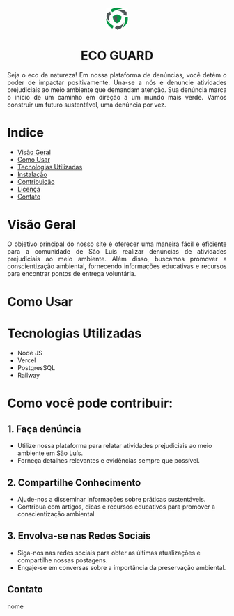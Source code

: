 <p align="center">
  <img src="assets/images/logoecoguard.svg" alt="Logo Eco Guard" style="width: 50px">
</p>
<h1 align="center">ECO GUARD</h1>

<p align = "justify">Seja o eco da natureza! Em nossa plataforma de denúncias, você detém o poder de impactar positivamente. Una-se a nós e denuncie atividades prejudiciais ao meio ambiente que demandam atenção. Sua denúncia marca o início de um caminho em direção a um mundo mais verde. Vamos construir um futuro sustentável, uma denúncia por vez.</p>

# Indice
- [Visão Geral](#visão-geral)
- [Como Usar](#como-usar)
- [Tecnologias Utilizadas](#tecnologias-utilizadas)
- [Instalação](#instalação)
- [Contribuição](#contribuição)
- [Licença](#licença)
- [Contato](#contato)

# Visão Geral
<p align = "justify">O objetivo principal do nosso site é oferecer uma maneira fácil e eficiente para a comunidade de São Luís realizar denúncias de atividades prejudiciais ao meio ambiente. Além disso, buscamos promover a conscientização ambiental, fornecendo informações educativas e recursos para encontrar pontos de entrega voluntária.</p>

# Como Usar


# Tecnologias Utilizadas
- Node JS
- Vercel
- PostgresSQL
- Railway

# Como você pode contribuir:
## 1. Faça denúncia
  - Utilize nossa plataforma para relatar atividades prejudiciais ao meio ambiente em São Luís.
  - Forneça detalhes relevantes e evidências sempre que possível.
## 2. Compartilhe Conhecimento
  - Ajude-nos a disseminar informações sobre práticas sustentáveis.
  - Contribua com artigos, dicas e recursos educativos para promover a conscientização ambiental
## 3. Envolva-se nas Redes Sociais
  - Siga-nos nas redes sociais para obter as últimas atualizações e compartilhe nossas postagens.
  - Engaje-se em conversas sobre a importância da preservação ambiental.
## Contato
  nome
